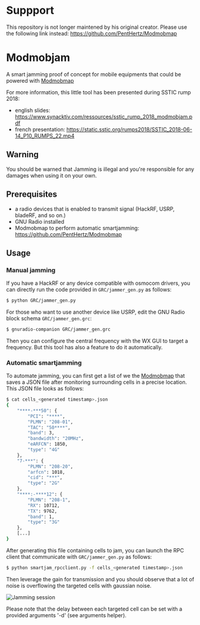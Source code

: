 # Suppport 

This repository is not longer maintened by his original creator. Please use the following link instead: https://github.com/PentHertz/Modmobmap

# Modmobjam

A smart jamming proof of concept for mobile equipments that could be powered with [Modmobmap](https://github.com/PentHertz/Modmobmap)

For more information, this little tool has been presented during SSTIC rump 2018:

- english slides: https://www.synacktiv.com/ressources/sstic_rump_2018_modmobjam.pdf
- french presentation: https://static.sstic.org/rumps2018/SSTIC_2018-06-14_P10_RUMPS_22.mp4

## Warning

You should be warned that Jamming is illegal and you're responsible for any damages when using it on your own.

## Prerequisites

- a radio devices that is enabled to transmit signal (HackRF, USRP, bladeRF, and so on.)
- GNU Radio installed
- Modmobmap to perform automatic smartjamming: https://github.com/PentHertz/Modmobmap

## Usage

### Manual jamming 

If you have a HackRF or any device compatible with osmocom drivers, you can directly run the code provided in ``GRC/jammer_gen.py`` as follows:

```sh
$ python GRC/jammer_gen.py
```

For those who want to use another device like USRP, edit the GNU Radio block schema ``GRC/jammer_gen.grc``:

```sh
$ gnuradio-companion GRC/jammer_gen.grc
```

Then you can configure the central frequency with the WX GUI to target a frequency. But this tool has also a feature to do it automatically.

### Automatic smartjamming

To automate jamming, you can first get a list of we the [Modmobmap](https://github.com/Synacktiv/Modmobmap) that saves a JSON file after monitoring surrounding cells in a precise location. This JSON file looks as follows:

```sh
$ cat cells_<generated timestamp>.json 
{
    "****-***50": {
        "PCI": "****", 
        "PLMN": "208-01", 
        "TAC": "50****", 
        "band": 3, 
        "bandwidth": "20MHz", 
        "eARFCN": 1850, 
        "type": "4G"
    }, 
    "7-***": {
        "PLMN": "208-20", 
        "arfcn": 1018, 
        "cid": "***", 
        "type": "2G"
    }, 
    "****:-****12": {
        "PLMN": "208-1", 
        "RX": 10712, 
        "TX": 9762, 
        "band": 1, 
        "type": "3G"
    },
    [...] 
}
```

After generating this file containing cells to jam, you can launch the RPC client that communicate with ``GRC/jammer_gen.py`` as follows:

```sh
$ python smartjam_rpcclient.py -f cells_<generated timestamp>.json
```

Then leverage the gain for transmission and you should observe that a lot of noise is overflowing the targeted cells with gaussian noise.

![Jamming session](https://raw.githubusercontent.com/Synacktiv/Modmobjam/master/imgs/jamming_session.png)

Please note that the delay between each targeted cell can be set with a provided arguments '-d' (see arguments helper). 
